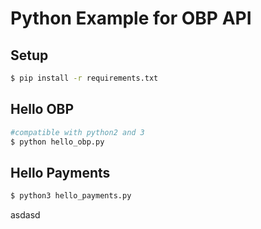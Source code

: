 Python Example for OBP API
==========================

## Setup

```bash
$ pip install -r requirements.txt
```


## Hello OBP

```bash
#compatible with python2 and 3
$ python hello_obp.py
```


## Hello Payments

```bash
$ python3 hello_payments.py
```
asdasd